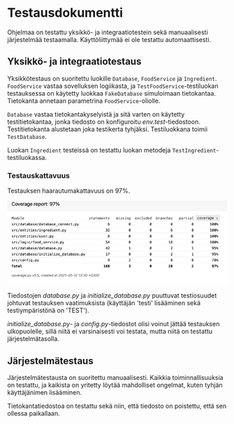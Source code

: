 # Testausdokumentti
Ohjelmaa on testattu yksikkö- ja integraatiotestein sekä manuaalisesti järjestelmää testaamalla. Käyttöliittymää ei ole testattu automaattisesti.

## Yksikkö- ja integraatiotestaus
Yksikkötestaus on suoritettu luokille `Database`, `FoodService` ja `Ingredient`. `FoodService` vastaa sovelluksen logiikasta, ja `TestFoodService`-testiluokan testauksessa on käytetty luokkaa `FakeDatabase` simuloimaan tietokantaa. Tietokanta annetaan parametrina `FoodService`-oliolle.

`Database` vastaa tietokantakyselyistä ja sitä varten on käytetty testitietokantaa, jonka tiedosto on konfiguroitu _env.test_-tiedostoon. Testitietokanta alustetaan joka testikerta tyhjäksi. Testiluokkana toimii `TestDatabase`.

Luokan `Ingredient` testeissä on testattu luokan metodeja `TestIngredient`-testiluokassa.


### Testauskattavuus
Testauksen haarautumakattavuus on 97%.

![Haarautumakattavuus](https://github.com/jupouta/ohjelmistotekniikka/blob/master/dokumentaatio/kuvat/haarautumakattavuus.png)

Tiedostojen _database.py_ ja _initialize\_database.py_ puuttuvat testiosuudet johtuvat testauksen vaatimuksista (käyttäjän 'testi' lisääminen sekä testiympäristönä on 'TEST').

_initialize\_database.py_- ja _config.py_-tiedostot olisi voinut jättää testauksen ulkopuolelle, sillä niitä ei varsinaisesti voi testata, mutta niitä on testattu järjestelmätasolla.

## Järjestelmätestaus
Järjestelmätestausta on suoritettu manuaalisesti. Kaikkia toiminnallisuuksia on testattu, ja kaikista on yritetty löytää mahdolliset ongelmat, kuten tyhjän käyttäjänimen lisääminen.

Tietokantatiedostoa on testattu sekä niin, että tiedosto on poistettu, että sen ollessa paikallaan.